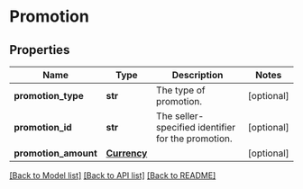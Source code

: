# Promotion

## Properties
Name | Type | Description | Notes
------------ | ------------- | ------------- | -------------
**promotion_type** | **str** | The type of promotion. | [optional] 
**promotion_id** | **str** | The seller-specified identifier for the promotion. | [optional] 
**promotion_amount** | [**Currency**](Currency.md) |  | [optional] 

[[Back to Model list]](../README.md#documentation-for-models) [[Back to API list]](../README.md#documentation-for-api-endpoints) [[Back to README]](../README.md)

